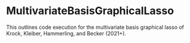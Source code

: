 # MultivariateBasisGraphicalLasso

This outlines code execution for the multivariate basis graphical lasso of Krock, Kleiber, Hammerling, and Becker (2021+).

